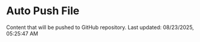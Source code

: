 # Auto Push File

Content that will be pushed to GitHub repository.
Last updated: 08/23/2025, 05:25:47 AM